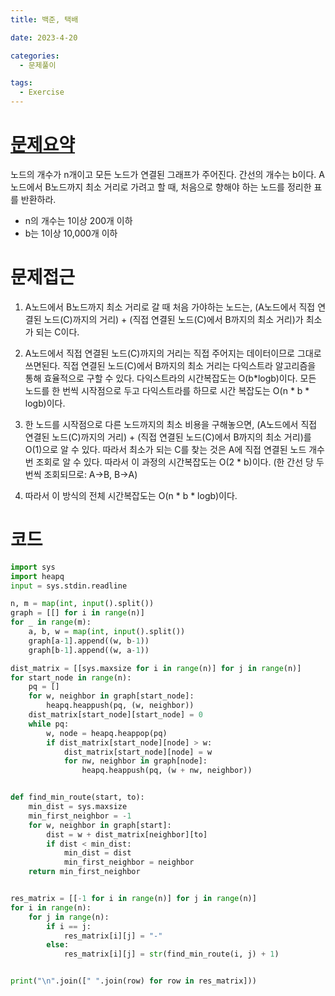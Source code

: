 ```yaml
---
title: 백준, 택배

date: 2023-4-20

categories:
  - 문제풀이

tags:
  - Exercise
---
```


# [문제요약](https://www.acmicpc.net/problem/1719)

노드의 개수가 n개이고 모든 노드가 연결된 그래프가 주어진다. 간선의 개수는 b이다. A노드에서 B노드까지 최소 거리로 가려고 할 때, 처음으로 향해야 하는 노드를 정리한 표를 반환하라.

- n의 개수는 1이상 200개 이하
- b는 1이상 10,000개 이하

# 문제접근

1. A노드에서 B노드까지 최소 거리로 갈 때 처음 가야하는 노드는, (A노드에서 직접 연결된 노드(C)까지의 거리) + (직접 연결된 노드(C)에서 B까지의 최소 거리)가 최소가 되는 C이다. 

2. A노드에서 직접 연결된 노드(C)까지의 거리는 직접 주어지는 데이터이므로 그대로 쓰면된다. 직접 연결된 노드(C)에서 B까지의 최소 거리는 다익스트라 알고리즘을 통해 효율적으로 구할 수 있다. 다익스트라의 시간복잡도는 O(b*logb)이다. 모든 노드를 한 번씩 시작점으로 두고 다익스트라를 하므로 시간 복잡도는 O(n * b * logb)이다. 

3. 한 노드를 시작점으로 다른 노드까지의 최소 비용을 구해놓으면, (A노드에서 직접 연결된 노드(C)까지의 거리) + (직접 연결된 노드(C)에서 B까지의 최소 거리)를 O(1)으로 알 수 있다. 따라서 최소가 되는 C를 찾는 것은 A에 직접 연결된 노드 개수번 조회로 알 수 있다. 따라서 이 과정의 시간복잡도는 O(2 * b)이다. (한 간선 당 두번씩 조회되므로: A->B, B->A)

4. 따라서 이 방식의 전체 시간복잡도는 O(n * b * logb)이다.

# 코드

```python
import sys
import heapq
input = sys.stdin.readline

n, m = map(int, input().split())
graph = [[] for i in range(n)]
for _ in range(m):
    a, b, w = map(int, input().split())
    graph[a-1].append((w, b-1))
    graph[b-1].append((w, a-1))

dist_matrix = [[sys.maxsize for i in range(n)] for j in range(n)]
for start_node in range(n):
    pq = []
    for w, neighbor in graph[start_node]:
        heapq.heappush(pq, (w, neighbor))
    dist_matrix[start_node][start_node] = 0
    while pq:
        w, node = heapq.heappop(pq)
        if dist_matrix[start_node][node] > w:
            dist_matrix[start_node][node] = w
            for nw, neighbor in graph[node]:
                heapq.heappush(pq, (w + nw, neighbor))


def find_min_route(start, to):
    min_dist = sys.maxsize
    min_first_neighbor = -1
    for w, neighbor in graph[start]:
        dist = w + dist_matrix[neighbor][to]
        if dist < min_dist:
            min_dist = dist
            min_first_neighbor = neighbor
    return min_first_neighbor


res_matrix = [[-1 for i in range(n)] for j in range(n)]
for i in range(n):
    for j in range(n):
        if i == j:
            res_matrix[i][j] = "-"
        else:
            res_matrix[i][j] = str(find_min_route(i, j) + 1)


print("\n".join([" ".join(row) for row in res_matrix]))
```
